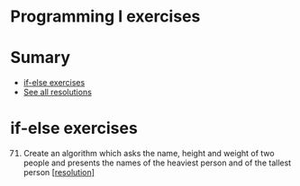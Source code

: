 # Programming I exercises

# Sumary

* [if-else exercises](https://github.com/gabrielfelipeassuncaodesouza/Computer-Science-Unifap/blob/main/SemI/ProgrammingI/exercises/README.md#if-else-exercises)
* [See all resolutions](https://github.com/gabrielfelipeassuncaodesouza/Computer-Science-Unifap/tree/main/SemI/ProgrammingI/exercises/SOLUTIONS.md)

# if-else exercises

71. Create an algorithm which asks the name, height and weight of two people and presents the names of the heaviest person and of the tallest person [[resolution]](#)
